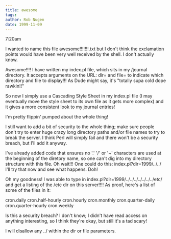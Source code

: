 ```yaml
---
title: awesome
tags: 
author: Rob Nugen
date: 1999-11-09
---
```


7:20am

I wanted to name this file awesome!!!!!!!.txt but I don't think the
exclamation points would have been very well received by the shell.  I
don't actually know.

Awesome!!!!  I have written my index.pl file, which sits in my
/journal directory.  It accepts arguments on the URL: dir= and file=
to indicate which directory and file to display!!!  As Dude might say,
it's "totally supa cold dope rawkin!!"

So now I simply use a Cascading Style Sheet in my index.pl file (I may
eventually move the style sheet to its own file as it gets more
complex) and it gives a more consistent look to my journal entries!

I'm pretty flippin' pumped about the whole thing!

I still want to add a bit of security to the whole thing; make sure
people don't try to enter huge crazy long directory paths and/or file
names to try to break the server.  I think Perl will simply fail and
there won't be a security breach, but I'll add it anyway.

I've already added code that ensures no '.' '/' or '~' characters are
used at the beginning of the diretory name, so one can't dig into my
directory structure with this file.  Oh wait!!!  One could do this:
index.pl?dir=1999/../../  I'll try that now and see what happens.
Doh!

Oh my goodness!  I was able to type in
index.pl?dir=1999/../../../../../../../etc/ and get a listing of the
/etc dir on this server!!!!  As proof, here's a list of some of the
files in it:

 cron.daily 
 cron.half-hourly 
 cron.hourly 
 cron.monthly 
 cron.quarter-daily 
 cron.quarter-hourly 
 cron.weekly 

Is this a security breach?  I don't know; I didn't have read access on
anything interesting, so I think they're okay, but still it's a tad
scary!

I will disallow any ../ within the dir or file parameters.
